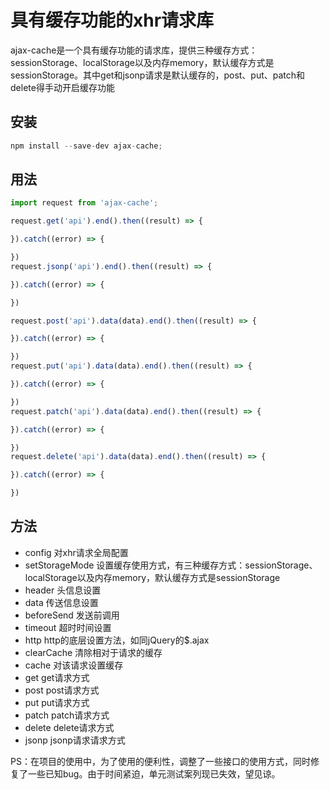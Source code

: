 # 具有缓存功能的xhr请求库

ajax-cache是一个具有缓存功能的请求库，提供三种缓存方式：sessionStorage、localStorage以及内存memory，默认缓存方式是sessionStorage。其中get和jsonp请求是默认缓存的，post、put、patch和delete得手动开启缓存功能

## 安装

```js
npm install --save-dev ajax-cache;
```

## 用法

```js
import request from 'ajax-cache';

request.get('api').end().then((result) => {

}).catch((error) => {

})
request.jsonp('api').end().then((result) => {

}).catch((error) => {

})

request.post('api').data(data).end().then((result) => {

}).catch((error) => {

})
request.put('api').data(data).end().then((result) => {

}).catch((error) => {

})
request.patch('api').data(data).end().then((result) => {

}).catch((error) => {

})
request.delete('api').data(data).end().then((result) => {

}).catch((error) => {

})

```

## 方法

* config  对xhr请求全局配置
* setStorageMode 设置缓存使用方式，有三种缓存方式：sessionStorage、localStorage以及内存memory，默认缓存方式是sessionStorage
* header 头信息设置
* data 传送信息设置
* beforeSend 发送前调用
* timeout 超时时间设置
* http http的底层设置方法，如同jQuery的$.ajax
* clearCache 清除相对于请求的缓存
* cache 对该请求设置缓存
* get get请求方式
* post post请求方式
* put put请求方式
* patch patch请求方式
* delete delete请求方式
* jsonp jsonp请求请求方式

PS：在项目的使用中，为了使用的便利性，调整了一些接口的使用方式，同时修复了一些已知bug。由于时间紧迫，单元测试案列现已失效，望见谅。
